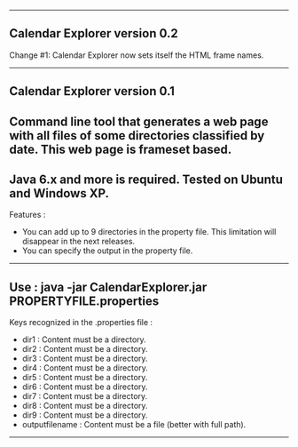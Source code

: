 ------------------------------
Calendar Explorer version 0.2
------------------------------
Change #1: Calendar Explorer now sets itself the HTML frame names.

--------------------------------------------------------------------------------
Calendar Explorer version 0.1
------------------------------
Command line tool that generates a web page with all files of some directories classified by date.
This web page is frameset based.
------------------------------
Java 6.x and more is required. Tested on Ubuntu and Windows XP.
------------------------------
Features :
- You can add up to 9 directories in the property file. This limitation will disappear in the next releases.
- You can specify the output in the property file.
------------------------------
Use :
java -jar CalendarExplorer.jar PROPERTYFILE.properties
------------------------------
Keys recognized in the .properties file :
- dir1 : Content must be a directory.
- dir2 : Content must be a directory.
- dir3 : Content must be a directory.
- dir4 : Content must be a directory.
- dir5 : Content must be a directory.
- dir6 : Content must be a directory.
- dir7 : Content must be a directory.
- dir8 : Content must be a directory.
- dir9 : Content must be a directory.
- outputfilename : Content must be a file (better with full path). 
------------------------------

